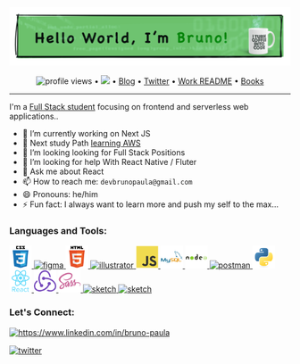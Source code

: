 <!--<h3 align="center">
![image](https://github.com/devbrunopaula/devbrunopaula/blob/main/hello-bruno.gif.png)
</h3> -->

[![image](https://github.com/devbrunopaula/devbrunopaula/blob/main/hello-bruno.gif?raw=true)](https://github.com/devbrunopaula?tab=repositories)

<p align="center">
  <img src="https://gpvc.arturio.dev/sw-yx" alt="profile views"> •  
  <a href="https://twitter.com/intent/follow?screen_name=devbrunopaula"><img src="https://img.shields.io/twitter/follow/swyx?label=%40devbrunopaula&style=social"></a>  •
  <a href="https://devbrunopaula">Blog</a> •
  <a href="https://twitter.com/intent/follow?screen_name=devbrunopaula">Twitter</a> •
  <a href="https://github.com/devbrunopaula/README">Work README</a> •
  <a href="https://devbrunopaula">Books</a>
</p>

---

I'm a [Full Stack student](https://brunopaula.com) focusing on frontend and serverless web applications..

- 🔭 I’m currently working on Next JS
- 🌱 Next study Path [learning AWS](https://devbrunopaula/writing/hello-aws/)
- 👯 I’m looking looking for Full Stack Positions
- 🤔 I’m looking for help With React Native / Fluter
- 💬 Ask me about React
- 📫 How to reach me: `devbrunopaula@gmail.com`
- 😄 Pronouns: he/him
- ⚡ Fun fact: I always want to learn more and push my self to the max...

<h3 align="left">Languages and Tools:</h3>
<p align="left"> <a href="https://www.w3schools.com/css/" target="_blank"> <img src="https://raw.githubusercontent.com/devicons/devicon/master/icons/css3/css3-original-wordmark.svg" alt="css3" width="40" height="40"/> </a> <a href="https://www.figma.com/" target="_blank"> <img src="https://www.vectorlogo.zone/logos/figma/figma-icon.svg" alt="figma" width="40" height="40"/> </a> <a href="https://www.w3.org/html/" target="_blank"> <img src="https://raw.githubusercontent.com/devicons/devicon/master/icons/html5/html5-original-wordmark.svg" alt="html5" width="40" height="40"/> </a> <a href="https://www.adobe.com/in/products/illustrator.html" target="_blank"> <img src="https://www.vectorlogo.zone/logos/adobe_illustrator/adobe_illustrator-icon.svg" alt="illustrator" width="40" height="40"/> </a> <a href="https://developer.mozilla.org/en-US/docs/Web/JavaScript" target="_blank"> <img src="https://raw.githubusercontent.com/devicons/devicon/master/icons/javascript/javascript-original.svg" alt="javascript" width="40" height="40"/> </a> <a href="https://www.mysql.com/" target="_blank"> <img src="https://raw.githubusercontent.com/devicons/devicon/master/icons/mysql/mysql-original-wordmark.svg" alt="mysql" width="40" height="40"/> </a> <a href="https://nodejs.org" target="_blank"> <img src="https://raw.githubusercontent.com/devicons/devicon/master/icons/nodejs/nodejs-original-wordmark.svg" alt="nodejs" width="40" height="40"/> </a> <a href="https://postman.com" target="_blank"> <img src="https://www.vectorlogo.zone/logos/getpostman/getpostman-icon.svg" alt="postman" width="40" height="40"/> </a> <a href="https://www.python.org" target="_blank"> <img src="https://raw.githubusercontent.com/devicons/devicon/master/icons/python/python-original.svg" alt="python" width="40" height="40"/> </a> <a href="https://reactjs.org/" target="_blank"> <img src="https://raw.githubusercontent.com/devicons/devicon/master/icons/react/react-original-wordmark.svg" alt="react" width="40" height="40"/> </a> <a href="https://redux.js.org" target="_blank"> <img src="https://raw.githubusercontent.com/devicons/devicon/master/icons/redux/redux-original.svg" alt="redux" width="40" height="40"/> </a> <a href="https://sass-lang.com" target="_blank"> <img src="https://raw.githubusercontent.com/devicons/devicon/master/icons/sass/sass-original.svg" alt="sass" width="40" height="40"/> </a> <a href="https://www.sketch.com/" target="_blank"> <img src="https://www.vectorlogo.zone/logos/sketchapp/sketchapp-icon.svg" alt="sketch" width="40" height="40"/> 
  <img src="https://upload.wikimedia.org/wikipedia/commons/thumb/8/8e/Nextjs-logo.svg/800px-Nextjs-logo.svg.png" alt="sketch" width="40" height="40"/></a> </p>

<h3 align="left">Let's Connect:</h3>
<p align="left">
<a href="https://www.linkedin.com/in/bruno-paula" target="blank"><img align="center" src="https://www.flaticon.com/svg/vstatic/svg/174/174857.svg?token=exp=1620762297~hmac=45635d3ca3dce0b739f40c92f9114bcc" alt="https://www.linkedin.com/in/bruno-paula" height="30" width="40" /></a>
</p>
<p>
<a href="https://twitter.com/devbrunopaula" target="blank"><img align="center" src="https://cdn4.iconfinder.com/data/icons/social-media-icons-the-circle-set/48/twitter_circle-512.png" alt="twitter" height="40" width="40" /></a>
</p>
